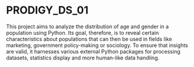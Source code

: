 # PRODIGY_DS_01
This project aims to analyze the distribution of age and gender in a population using Python. Its goal, therefore, is to reveal certain characteristics about populations that can then be used in fields like marketing, government policy-making or sociology. To ensure that insights are valid, it harnesses various external Python packages for processing datasets, statistics display and more human-like data handling.
